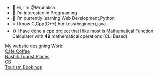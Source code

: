 - 👋 Hi, I’m @Mrunalisa
- 👀 I’m interested in Prograaming
- 🌱 I’m currently learning Web Development,Python
- ⭐ I know C,Cpp(C++),html,css(beginner),java
- ⚙️ I have done a cpp project that i like most is Mathematical Function Calculator with **49** mathematical operations (CLI Based)
<!---
Mrunalisa/Mrunalisa is a ✨ special ✨ repository because its `README.md` (this file) appears on your GitHub profile.
You can click the Preview link to take a look at your changes.
--->
My  website designing Work:  
[Cafe Coffee](https://mrunalisa.github.io/cafe/home.html)  
[Nashik Tourist Places](https://mrunalisa.github.io/nashikplacewebsite/index.html)  
[CB](https://mrunalisa.github.io/cb/index.html)  
[Tourism Bookings](https://mrunalisa.github.io/riset/index.html)  

